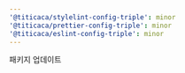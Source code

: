 ```yaml
---
'@titicaca/stylelint-config-triple': minor
'@titicaca/prettier-config-triple': minor
'@titicaca/eslint-config-triple': minor
---
```


패키지 업데이트
